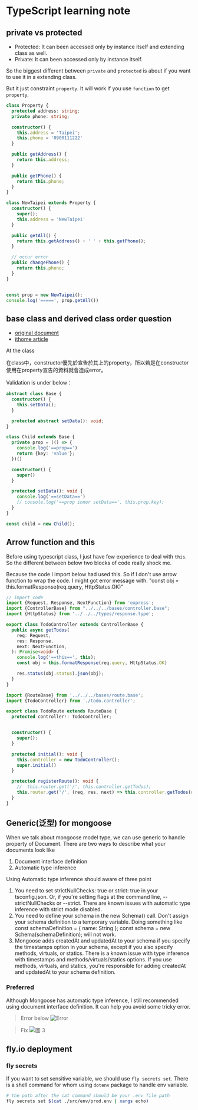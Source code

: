 # TypeScript learning note

## private vs protected
- Protected: It can been accessed only by instance itself and extending class as well.
- Private: It can been accessed only by instance itself.

So the biggest different between `private` and `protected` is about if you want to use it in a extending class.

But it just constraint `property`. It will work if you use `function` to get `property`.

```ts
class Property {
  protected address: string;
  private phone: string;

  constructor() {
    this.address = 'Taipei';
    this.phone = '0900111222'
  }

  public getAddress() {
    return this.address;
  }

  public getPhone() {
    return this.phone;
  }
}

class NewTaipei extends Property {
  constructor() {
    super();
    this.address = 'NewTaipei'
  }

  public getAll() {
    return this.getAddress() + ' ' + this.getPhone();
  }

  // occur error
  public changePhone() {
    return this.phone;
  }
}


const prop = new NewTaipei();
console.log('=====', prop.getAll())
```

## base class and derived class order question
- [original document](https://codepunkt.de/writing/evaluation-order-of-field-initializers-in-javascript-and-typescript/)
- [ithome article](https://ithelp.ithome.com.tw/articles/10246118)

At the class

在class中，constructor優先於宣告於其上的property，所以若是在constructor使用在property宣告的資料就會造成error。

Validation is under below：
```ts
abstract class Base {
  constructor() {
    this.setData();
  }

  protected abstract setData(): void;
}

class Child extends Base {
  private prop = (() => {
    console.log('==prop==')
    return {key: 'value'};
  })()

  constructor() {
    super()
  }

  protected setData(): void {
    console.log('==setData==')
    // console.log('==prop inner setData==', this.prop.key);
  }
}

const child = new Child();
```

## Arrow function and this
Before using typescript class, I just have few experience to deal with `this`. So the different between below two blocks of code really shock me.

Because the code I import below had used this. So if I don't use arrow function to wrap the code. I might got error message with: "const obj = this.formatResponse(req.query, HttpStatus.OK)"

```ts
// import code
import {Request, Response, NextFunction} from 'express';
import {ControllerBase} from "../../../bases/controller.base";
import {HttpStatus} from '../../../types/response.type';

export class TodoController extends ControllerBase {
  public async getTodos(
    req: Request,
    res: Response,
    next: NextFunction,
  ): Promise<void> {
    console.log('==this==', this);
    const obj = this.formatResponse(req.query, HttpStatus.OK)

    res.status(obj.status).json(obj);
  }
}
```

```ts
import {RouteBase} from '../../../bases/route.base';
import {TodoController} from './todo.controller';

export class TodoRoute extends RouteBase {
  protected controller!: TodoController;


  constructor() {
    super();
  }

  protected initial(): void {
    this.controller = new TodoController();
    super.initial()
  }

  protected registerRoute(): void {
    //  this.router.get('/', this.controller.getTodos); 
    this.router.get('/', (req, res, next) => this.controller.getTodos(req, res, next));
  }
}
```


## Generic(泛型) for mongoose
When we talk about mongoose model type, we can use generic to handle property of Document.
There are two ways to describe what your documents look like
1. Document interface definition
2. Automatic type inference

Using Automatic type inference should aware of three point
1. You need to set strictNullChecks: true or strict: true in your tsconfig.json. Or, if you're setting flags at the command line, --strictNullChecks or --strict. There are known issues with automatic type inference with strict mode disabled.
2. You need to define your schema in the new Schema() call. Don't assign your schema definition to a temporary variable. Doing something like const schemaDefinition = { name: String }; const schema = new Schema(schemaDefinition); will not work.
3. Mongoose adds createdAt and updatedAt to your schema if you specify the timestamps option in your schema, except if you also specify methods, virtuals, or statics. There is a known issue with type inference with timestamps and methods/virtuals/statics options. If you use methods, virtuals, and statics, you're responsible for adding createdAt and updatedAt to your schema definition.


### Preferred
Although Mongoose has automatic type inference, I still recommended using document interface definition.
It can help you avoid some tricky error.

> Error below
![Error](https://i.imgur.com/Z2TpYTb.png)

> Fix
![圖 3](https://i.imgur.com/AuTcEB1.png)  





## fly.io deployment
### fly secrets
If you want to set sensitive variable, we should use `fly secrets set`.
There is a shell command for whom using `dotenv` package to handle env variable.
```sh
# the path after the cat command should be your .env file path
fly secrets set $(cat ./src/env/prod.env | xargs echo)                                
```
